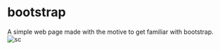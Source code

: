 # bootstrap
A simple web page made with the motive to get familiar with bootstrap.
![sc](https://user-images.githubusercontent.com/41914389/47706768-2f12f280-dc52-11e8-9d72-e14ebe32d2da.png)
